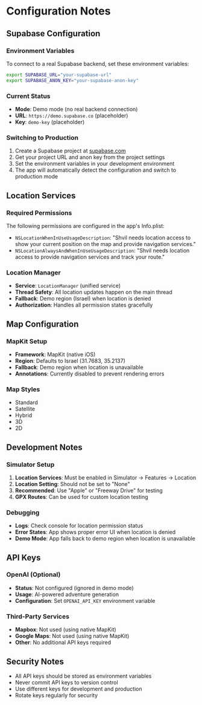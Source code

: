 # Configuration Notes

## Supabase Configuration

### Environment Variables
To connect to a real Supabase backend, set these environment variables:

```bash
export SUPABASE_URL="your-supabase-url"
export SUPABASE_ANON_KEY="your-supabase-anon-key"
```

### Current Status
- **Mode**: Demo mode (no real backend connection)
- **URL**: `https://demo.supabase.co` (placeholder)
- **Key**: `demo-key` (placeholder)

### Switching to Production
1. Create a Supabase project at [supabase.com](https://supabase.com)
2. Get your project URL and anon key from the project settings
3. Set the environment variables in your development environment
4. The app will automatically detect the configuration and switch to production mode

## Location Services

### Required Permissions
The following permissions are configured in the app's Info.plist:

- `NSLocationWhenInUseUsageDescription`: "Shvil needs location access to show your current position on the map and provide navigation services."
- `NSLocationAlwaysAndWhenInUseUsageDescription`: "Shvil needs location access to provide navigation services and track your route."

### Location Manager
- **Service**: `LocationManager` (unified service)
- **Thread Safety**: All location updates happen on the main thread
- **Fallback**: Demo region (Israel) when location is denied
- **Authorization**: Handles all permission states gracefully

## Map Configuration

### MapKit Setup
- **Framework**: MapKit (native iOS)
- **Region**: Defaults to Israel (31.7683, 35.2137)
- **Fallback**: Demo region when location is unavailable
- **Annotations**: Currently disabled to prevent rendering errors

### Map Styles
- Standard
- Satellite
- Hybrid
- 3D
- 2D

## Development Notes

### Simulator Setup
1. **Location Services**: Must be enabled in Simulator → Features → Location
2. **Location Setting**: Should not be set to "None"
3. **Recommended**: Use "Apple" or "Freeway Drive" for testing
4. **GPX Routes**: Can be used for custom location testing

### Debugging
- **Logs**: Check console for location permission status
- **Error States**: App shows proper error UI when location is denied
- **Demo Mode**: App falls back to demo region when location is unavailable

## API Keys

### OpenAI (Optional)
- **Status**: Not configured (ignored in demo mode)
- **Usage**: AI-powered adventure generation
- **Configuration**: Set `OPENAI_API_KEY` environment variable

### Third-Party Services
- **Mapbox**: Not used (using native MapKit)
- **Google Maps**: Not used (using native MapKit)
- **Other**: No additional API keys required

## Security Notes

- All API keys should be stored as environment variables
- Never commit API keys to version control
- Use different keys for development and production
- Rotate keys regularly for security
